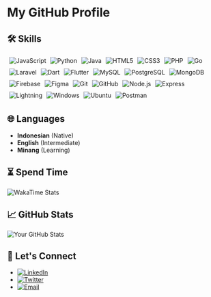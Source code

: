 # My GitHub Profile

## 🛠 Skills
<div style="display: flex; flex-wrap: wrap;">
  <img src="https://img.shields.io/badge/-JavaScript-F7DF1E?logo=javascript&logoColor=black&style=flat-square" alt="JavaScript" style="margin: 5px;">
  <img src="https://img.shields.io/badge/-Python-3776AB?logo=python&logoColor=white&style=flat-square" alt="Python" style="margin: 5px;">
  <img src="https://img.shields.io/badge/-Java-007396?logo=java&logoColor=white&style=flat-square" alt="Java" style="margin: 5px;">
  <img src="https://img.shields.io/badge/-HTML5-E34F26?logo=html5&logoColor=white&style=flat-square" alt="HTML5" style="margin: 5px;">
  <img src="https://img.shields.io/badge/-CSS3-1572B6?logo=css3&logoColor=white&style=flat-square" alt="CSS3" style="margin: 5px;">
  <img src="https://img.shields.io/badge/-PHP-777BB4?logo=php&logoColor=white&style=flat-square" alt="PHP" style="margin: 5px;">
  <img src="https://img.shields.io/badge/-Go-00ADD8?logo=go&logoColor=white&style=flat-square" alt="Go" style="margin: 5px;">
  <img src="https://img.shields.io/badge/-Laravel-FF2D20?logo=laravel&logoColor=white&style=flat-square" alt="Laravel" style="margin: 5px;">
  <img src="https://img.shields.io/badge/-Dart-0175C2?logo=dart&logoColor=white&style=flat-square" alt="Dart" style="margin: 5px;">
  <img src="https://img.shields.io/badge/-Flutter-02569B?logo=flutter&logoColor=white&style=flat-square" alt="Flutter" style="margin: 5px;">
  <img src="https://img.shields.io/badge/-MySQL-4479A1?logo=mysql&logoColor=white&style=flat-square" alt="MySQL" style="margin: 5px;">
  <img src="https://img.shields.io/badge/-PostgreSQL-336791?logo=postgresql&logoColor=white&style=flat-square" alt="PostgreSQL" style="margin: 5px;">
  <img src="https://img.shields.io/badge/-MongoDB-47A248?logo=mongodb&logoColor=white&style=flat-square" alt="MongoDB" style="margin: 5px;">
  <img src="https://img.shields.io/badge/-Firebase-FFCA28?logo=firebase&logoColor=white&style=flat-square" alt="Firebase" style="margin: 5px;">
  <img src="https://img.shields.io/badge/-Figma-F24E1E?logo=figma&logoColor=white&style=flat-square" alt="Figma" style="margin: 5px;">
  <img src="https://img.shields.io/badge/-Git-F05032?logo=git&logoColor=white&style=flat-square" alt="Git" style="margin: 5px;">
  <img src="https://img.shields.io/badge/-GitHub-181717?logo=github&logoColor=white&style=flat-square" alt="GitHub" style="margin: 5px;">
  <img src="https://img.shields.io/badge/-Node.js-339933?logo=node.js&logoColor=white&style=flat-square" alt="Node.js" style="margin: 5px;">
  <img src="https://img.shields.io/badge/-Express-000000?logo=express&logoColor=white&style=flat-square" alt="Express" style="margin: 5px;">
  <img src="https://img.shields.io/badge/-Lightning-32CD32?logo=lightning&logoColor=white&style=flat-square" alt="Lightning" style="margin: 5px;">
  <img src="https://img.shields.io/badge/-Windows-0078D6?logo=windows&logoColor=white&style=flat-square" alt="Windows" style="margin: 5px;">
  <img src="https://img.shields.io/badge/-Ubuntu-E95420?logo=ubuntu&logoColor=white&style=flat-square" alt="Ubuntu" style="margin: 5px;">
  <img src="https://img.shields.io/badge/-Postman-FF6C37?logo=postman&logoColor=white&style=flat-square" alt="Postman" style="margin: 5px;">
</div>

## 🌐 Languages
- **Indonesian** (Native)
- **English** (Intermediate)
- **Minang** (Learning)

## ⏳ Spend Time
![WakaTime Stats](https://github-readme-stats.vercel.app/api/wakatime?username=Junanda_Saputra&layout=compact&theme=radical)

## 📈 GitHub Stats
![Your GitHub Stats](https://github-readme-stats.vercel.app/api?username=JunandaSap&show_icons=true&theme=radical)

## 💬 Let's Connect
- [![LinkedIn](https://img.shields.io/badge/-LinkedIn-0A66C2?logo=linkedin&logoColor=white&style=flat-square)](https://www.linkedin.com/in/yourusername)
- [![Twitter](https://img.shields.io/badge/-Twitter-1DA1F2?logo=twitter&logoColor=white&style=flat-square)](https://twitter.com/yourusername)
- [![Email](https://img.shields.io/badge/-Email-D14836?logo=gmail&logoColor=white&style=flat-square)](mailto:your.email@example.com)
